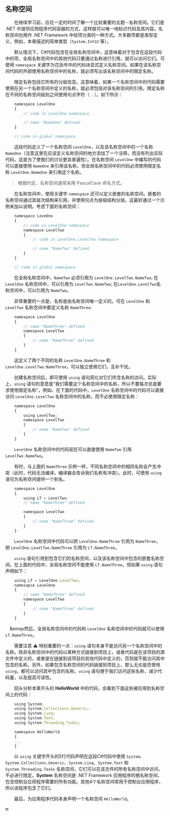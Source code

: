 ## 名称空间

&emsp;&emsp;在继续学习前，应花一定的时间了解一个比较重要的主题--名称空间。它们是 .NET 中提供应用程序代码容器的方式，这样就可以唯一地标识代码及其内容。名称空间也用作 .NET Framework 中给项分类的一种方式。大多数项都是类型定义，例如，本章描述的简单类型（`System.Int32` 等）。

&emsp;&emsp;默认情况下，C#代码包含在全局名称空间中，这意味着对于包含在这段代码中的项，全局名称空间中的其他代码只要通过名称进行引用，就可以访问它们。可使用 `namespace` 关键字为花括号中的代码块显式定义名称空间。如果在该名称空间代码的外部使用名称空间中的名称，就必须写出该名称空间中的限定名称。

&emsp;&emsp;限定名称包括它所有的分层信息。这意味着，如果一个名称空间中的代码需要使用在另一个名称空间中定义的名称，就必须包括对该名称空间的引用。限定名称在不同的名称空间级别之间使用句点字符（ `.` ）。如下所示：

``` javascript
    namespace LevelOne
    {
        // code in LevelOne namespace

        // name "NameOne" defined
    }

    // code in global namespace
```

&emsp;&emsp;这段代码定义了一个名称空间 `LevelOne`，以及该名称空间中的一个名称 `NameOne`（注意这里在应该定义名称空间的地方添加了一个注释，而没有列出实际代码，这是为了使我们的讨论更具普遍性）。在名称空间 `LevelOne` 中编写的代码可以直接使用 `NameOne` 来引用该名称，但全局名称空间中的代码必须使用限定名称 `LevelOne.NameOne` 来引用这个名称。

> 根据约定，名称空间通常采用 PascalCase 命名方式。

&emsp;&emsp;在名称空间中，使用关键字 `namespace` 还可以定义嵌套的名称空间。嵌套的名称空间通过其层次结构来引用，并使用句点为层级结构分层。这最好通过一个示例来加以说明。考虑下面的名称空间：

```javascript
    namespace LeveOne
    {
        // code in LevelOne namespace
        namespace LevelTwo
        {
            // code in LevelOne.LevelTwo namespace

            // name "NameTwo" defined
        }
    }

    // code in global namespace

```

&emsp;&emsp;在全局名称空间中，`NameTwo` 必须引用为 `LevelOne.LevelTwo.NameTwo`; 在 `LevelOne` 名称空间中，可以引用为 `LevelTwo.NameTwo`; 在`LevelOne.LevelTwo`名称空间中，可以引用为 `NameTwo`。

&emsp;&emsp;非常重要的一点是，名称是由名称空间唯一定义的。可在 `LevelOne` 和 `LevelTwo` 名称空间中都定义名称 `NameThree`:

```javascript
    namespace LevelOne
    {
        // name "NameThree" defined
        namespace LevelTwo
        {
            // name "NameThree" defined
        }
    }
```

&emsp;&emsp;这定义了两个不同的名称 `LevelOne.NameThree` 和 `LevelOne.LevelTwo.NameThree`，可以独立使用它们，互补干扰。

&emsp;&emsp;创建名称空间后，即可使用 `using` 语句简化对它们所含名称的访问。实际上，`using` 语句的意思是“我们需要这个名称空间中的名称，所以不要每次总是要求使用限定名称”。例如，在下面的代码中，`LevelOne` 名称空间中的代码可以直接访问 `LevelOne.LevelTwo` 名称空间中的名称，而不必使用限定名称：

```javascript
    namespace LevelOne
    {
        using LevelTwo;
        namespace LevelTwo
        {
            // name "NameTwo" defined
        }
    }
```

&emsp;&emsp;`LevelOne` 名称空间中的代码现在可以直接使用 `NameTwo` 引用 `LevelTwo.NameTwo`。

&emsp;&emsp;有时，与上面的 `NameThree` 示例一样，不同名称空间中的相同名称会产生冲突（此时，代码无法编译，编译器会告诉我们名称有冲突）。此时，可使用 `using` 语句为名称空间提供一个别名。

```javascript
    namespace LevelOne
    {
        using LT = LevelTwo;
        // name "NameThree" defined

        namespace LevelTwo
        {
            // name "NameThree" defined
        }
    }
```

&emsp;&emsp;`LevelOne` 名称空间中代码可以把 `LevelOne.NameThree` 引用为 `NameThree`，把 `LevelOne.LevelTwo.NameThree` 引用为 `LT.NameThree`。

&emsp;&emsp;`using` 语句引用到包含它们的名称空间，以及该名称空间中包含的嵌套名称空间。在上面的代码中，全局名称空间不能使用 `LT.NameThree`。但如果 `using` 语句声明如下：

```javascript
    using LT = LevelOne.LevelTwo;
    namesapce LevelOne
    {
        // name "NameThree" defined
        namespace LevelTwo
        {
            // name "NameThree" defined
        }
    }
```

&emsp;&emsp然后，全局名称空间中的代码和 `LevelOne` 名称空间中的代码就可以使用 `LT.NameThree`。

&emsp;&emsp;需要注意 ⚠️ 特别重要的一点：`using` 语句本身不能访问另一个名称空间中的名称。除非名称空间中的代码以某种方式链接到项目上，或者代码是在该项目的源文件中定义的，或者是在链接到该项目的其他代码中定义的，否则就不能访问其中包含的名称。另外，如果包含名称空间的代码链接到项目上，那么无论是否使用 `using`，都可以访问其中包含的名称。`using` 语句便于我们访问这些名称，减少代码量，以及提高可读性。

&emsp;&emsp;回头分析本章开头的 **HelloWorld** 中的代码，会看到下面这些被应用到名称空间上的代码：

```javascript
    using System;
    using System.Collections.Generic;
    using System.Linq;
    using System.Text;
    using System.Threading.Tasks;

    namespace HelloWorld
    {
    ...
    }
```

&emsp;&emsp;以 `using` 关键字开头的5行代码声明在这段C#代码中使用 `System`、`System.Collections.Generic`、`System.Linq`、`System.Text` 和 `System.Threading.Tasks` 名称空间，它们可以在该文件的所有名称空间中访问，不必进行限定。**System** 名称空间是 .NET Framework 应用程序的根名称空间，包含控制台应用程序需要的所有功能。其他4个名称空间常用于控制台应用程序，所以该程序包含了它们。

&emsp;&emsp;最后，为应用程序代码本身声明一个名称空间 `HelloWorld`。




🔚

